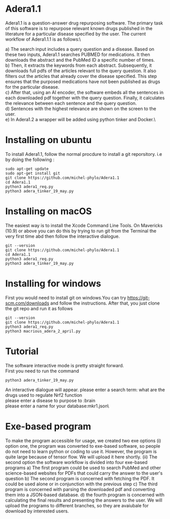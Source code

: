 # Adera1.1
Adera1.1 is a question-answer drug repurposing software. The primary task of this software is to repurpose relevant known drugs published in the literature for a  particular disease specified by the user. The current workflow of Adera1.1.1 is as follows:\

a)  The search input includes a query question and a disease.  Based on these two inputs, Adera1.1  searches PUBMED for medications. It then downloads the abstract and the PubMed ID a specific number of times. \
 b) Then, it extracts the keywords from each abstract. Subsequently, it downloads full pdfs of the articles relevant to the query question. It also filters out the articles that already cover the disease specified. This step ensures that the purposed medications have not been published as drugs for the particular disease. \
c) After that, using an AI encoder, the software embeds all the sentences in each downloaded pdf together with the query question. Finally, it calculates the relevance between each sentence and the query question.\
d) Sentences with the highest relevance are shown on the screen to the user. \
e) In Adera1.2 a wrapper will be added using python tinker and Docker.\
 
# Installing on ubuntu 
To install Adera1.1, follow the normal procdure to install a git reporsitory. i.e by doing the following :
```
sudo apt-get update
sudo apt-get install git
git clone https://github.com/michel-phylo/Adera1.1
cd Adera1.1
python3 adera1_req.py
python3 adera_tinker_19_may.py
```

# Installing on macOS
The easiest way is  to install the Xcode Command Line Tools. On Mavericks (10.9) or above you can do this  by trying to run git from the Terminal the very first time abd then follow the interactive dialogue.
```
git --version
git clone https://github.com/michel-phylo/Adera1.1
cd Adera1.1
python3 adera1_req.py
python3 adera_tinker_19_may.py
```

# Installing for windows
First you would need to install git on windows.You can try https://git-scm.com/downloads and follow the instructions. After that, you just clone the git repo and run it as follows
```
git --version
git clone https://github.com/michel-phylo/Adera1.1
python3 adera1_req.py
python3 macrious_adera_2_april.py
```


# Tutorial
The software interactive mode is pretty straight forward. \
First you need to run the command 
```
python3 adera_tinker_19_may.py
```
An interactive dialogue will appear. 
please enter a search term: what are the drugs used to regulate Nrf2 function\
please enter a disease to purpose to :brain \
please enter a name for your database:mkr1.json\

# Exe-based program
To make the program accessible for usage, we created two exe options
(i) option one, the program was converted to exe-based software, so people do not need to learn python or coding to use it. However, the program is quite large because of tensor flow. We will upload it here shortly.
(ii) The second option the software workflow is divided into four exe-based programs
a) The first program could be used to search PubMed and other science-based websites for PDFs that could carry the answer to the user's question
b) The second program is concerned with fetching the PDF. It could be used alone or in conjunction with the previous step
c) The third program is concerned with parsing the downloaded pdf and converting them into a JSON-based database.
d) the fourth program is concerned with calculating the final results and presenting the answers to the user.
We will upload the programs to different branches, so they are avaiubale for download by interested users.


